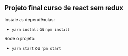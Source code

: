 ## Projeto final curso de react sem redux

Instale as dependências:

* `yarn install` ou `npm install`

Rode o projeto:

* `yarn start` ou `npm start`
